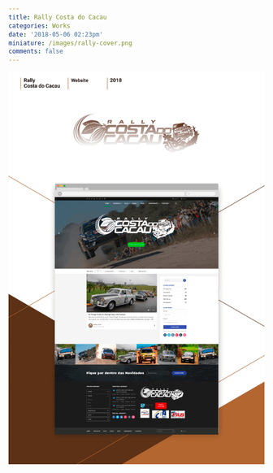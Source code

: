 ```yaml
---
title: Rally Costa do Cacau
categories: Works
date: '2018-05-06 02:23pm'
miniature: /images/rally-cover.png
comments: false
---
```

![Rally Costa do Cacau](/images/rally-case.png)
